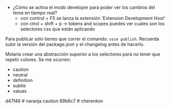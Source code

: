 
* ¿Cómo se activa el modo developer para poder ver los cambios del tema en tiempo real?
  - con control + F5 se lanza la extensión 'Extension Development Host'
  - con ctrol + shift + p -> tokens and scopes puedes ver cuales son los selectores css que están aplicando


Para publicar sólo tienes que correr el comando: `vsce publish`. Recuerda subir la versión del package.json y el changelog antes de hacerlo.

Molaría crear una abstracción superior a los selectores para no tener que repetir colores. Se me ocurren:

* caution
* neutral
* definition
* subtle
* values


d47f46 # naranja caution
69b6c7 # cherenkov
